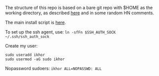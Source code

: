 The structure of this repo is based on a bare git repo with $HOME as the
working directory, as described [here](https://www.atlassian.com/git/tutorials/dotfiles)
and in some random HN comments.

The main install script is [here](bin/install-dotfiles.sh).

To set up the ssh agent, use: `ln -sfFn $SSH_AUTH_SOCK ~/.ssh/ssh_auth_sock`

Create my user:

```
sudo useradd ikhor
sudo usermod -aG sudo ikhor
```

Nopassword sudoers: `ikhor ALL=NOPASSWD: ALL`
